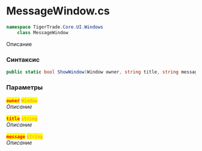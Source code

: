 
# MessageWindow.cs
```csharp
namespace TigerTrade.Core.UI.Windows  
    class MessageWindow
```

Описание

### Синтаксис
```csharp
public static bool ShowWindow(Window owner, string title, string message)
```

### Параметры  
<mark style="color:red;">**`owner`**</mark> <mark style="color:coral;">`Window`</mark>  
 *Описание*  
  
<mark style="color:red;">**`title`**</mark> <mark style="color:coral;">`string`</mark>  
 *Описание*  
  
<mark style="color:red;">**`message`**</mark> <mark style="color:coral;">`string`</mark>  
 *Описание*  
  

                    
                    